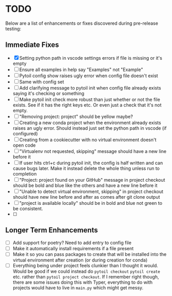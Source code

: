 # TODO

Below are a list of enhancements or fixes discovered during pre-release testing:

## Immediate Fixes

- [x] Setting python path in vscode settings errors if file is missing or it's empty
- [ ] Ensure all examples in help say "Examples" not "Example"
- [ ] Pytoil config show raises ugly error when config file doesn't exist
- [ ] Same with config set
- [ ] Add clarifying message to pytoil init when config file already exists saying it's checking or something
- [ ] Make pytoil init check more robust than just whether or not the file exists. See if it has the right keys etc. Or even just a check that it's not empty.
- [ ] "Removing project: project" should be yellow maybe?
- [ ] Creating a new conda project when the environment already exists raises an ugly error. Should instead just set the python path in vscode (if configured)
- [ ] Creating from a cookiecutter with no virtual environment doesn't open code
- [ ] "Virtualenv not requested, skipping" message should have a new line before it
- [ ] If user hits ctrl+c during pytoil init, the config is half written and can cause bugs later. Make it instead delete the whole thing unless run to completion
- [ ] "Project: project found on your GitHub" message in project checkout should be bold and blue like the others and have a new line before it
- [ ] "Unable to detect virtual environment, skipping" in project checkout should have new line before and after as comes after git clone output
- [ ] "project is available locally" should be in bold and blue not green to be consistent.
- [ ] 

## Longer Term Enhancements

- [ ] Add support for poetry? Need to add entry to config file
- [ ] Make it automatically install requirements if a file present
- [ ] Make it so you can pass packages to create that will be installed into the virtual environment after creation (or during creation for conda)
- [ ] Everything being under project feels clunkier than I thought it would. Would be good if we could instead do `pytoil checkout` `pytoil create` etc. rather than `pytoil project checkout`. If I remember right though, there are some issues doing this with Typer, everything to do with projects would have to live in `main.py` which might get messy.
